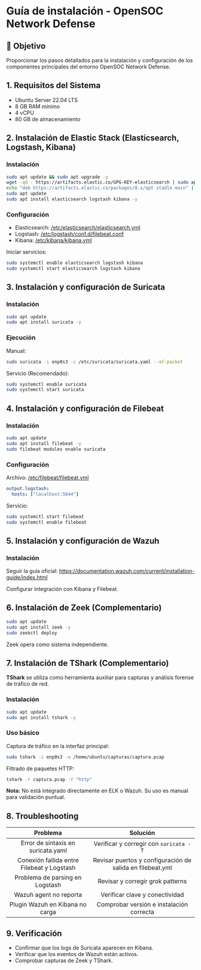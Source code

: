 # Guía de instalación - OpenSOC Network Defense

## 🔧 Objetivo
Proporcionar los pasos detallados para la instalación y configuración de los componentes principales del entorno OpenSOC Network Defense.



## 1. Requisitos del Sistema

- Ubuntu Server 22.04 LTS
- 8 GB RAM mínimo
- 4 vCPU
- 80 GB de almacenamiento



## 2. Instalación de Elastic Stack (Elasticsearch, Logstash, Kibana)

### Instalación
```bash
sudo apt update && sudo apt upgrade -y
wget -qO - https://artifacts.elastic.co/GPG-KEY-elasticsearch | sudo apt-key add -
echo "deb https://artifacts.elastic.co/packages/8.x/apt stable main" | sudo tee -a /etc/apt/sources.list.d/elastic-8.x.list
sudo apt update
sudo apt install elasticsearch logstash kibana -y
```

### Configuración
- Elasticsearch: [/etc/elasticsearch/elasticsearch.yml](../../Elasticsearch/elasticsearch.yml)
- Logstash: [/etc/logstash/conf.d/filebeat.conf](../../Logstash/conf.d/filebeat.conf)
- Kibana: [/etc/kibana/kibana.yml](../../kibana/kibana.yml)

Iniciar servicios:
```bash
sudo systemctl enable elasticsearch logstash kibana
sudo systemctl start elasticsearch logstash kibana
```


## 3. Instalación y configuración de Suricata

### Instalación
```bash
sudo apt update
sudo apt install suricata -y
```

### Ejecución
Manual:
```bash
sudo suricata -i enp0s3 -c /etc/suricata/suricata.yaml --af-packet
```

Servicio (Recomendado):
```bash
sudo systemctl enable suricata
sudo systemctl start suricata
```


## 4. Instalación y configuración de Filebeat

### Instalación
```bash
sudo apt update
sudo apt install filebeat -y
sudo filebeat modules enable suricata
```

### Configuración
Archivo: [/etc/filebeat/filebeat.yml](../../Filebeat/filebeat.yml)
```yaml
output.logstash:
  hosts: ["localhost:5044"]
```

Servicio:
```bash
sudo systemctl start filebeat
sudo systemctl enable filebeat
```



## 5. Instalación y configuración de Wazuh

### Instalación
Seguir la guía oficial:
https://documentation.wazuh.com/current/installation-guide/index.html

Configurar integración con Kibana y Filebeat.



## 6. Instalación de Zeek (Complementario)

```bash
sudo apt update
sudo apt install zeek -y
sudo zeekctl deploy
```
Zeek opera como sistema independiente.


## 7. Instalación de TShark (Complementario)

**TShark** se utiliza como herramienta auxiliar para capturas y análisis forense de tráfico de red.

### Instalación
```bash
sudo apt update
sudo apt install tshark -y
```

### Uso básico
Captura de tráfico en la interfaz principal:
```bash
sudo tshark -i enp0s3 -w /home/ubuntu/capturas/captura.pcap
```

Filtrado de paquetes HTTP:
```bash
tshark -r captura.pcap -Y "http"
```

**Nota:** No está integrado directamente en ELK o Wazuh. Su uso es manual para validación puntual.


## 8. Troubleshooting

| Problema | Solución |
|:-:|:-:|
| Error de sintaxis en suricata.yaml | Verificar y corregir con `suricata -T` |
| Conexión fallida entre Filebeat y Logstash | Revisar puertos y configuración de salida en filebeat.yml |
| Problema de parsing en Logstash | Revisar y corregir grok patterns |
| Wazuh agent no reporta | Verificar clave y conectividad |
| Plugin Wazuh en Kibana no carga | Comprobar versión e instalación correcta |



## 9. Verificación
- Confirmar que los logs de Suricata aparecen en Kibana.
- Verificar que los eventos de Wazuh están activos.
- Comprobar capturas de Zeek y TShark.

